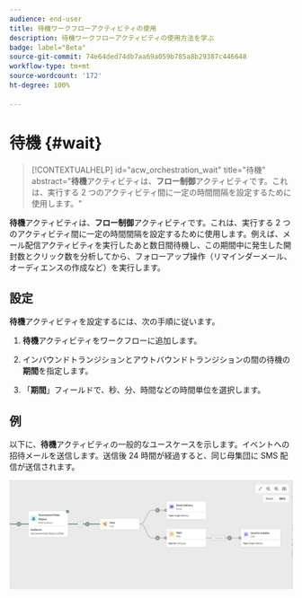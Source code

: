 ```yaml
---
audience: end-user
title: 待機ワークフローアクティビティの使用
description: 待機ワークフローアクティビティの使用方法を学ぶ
badge: label="Beta"
source-git-commit: 74e64ded74db7aa69a059b785a8b29387c446648
workflow-type: tm+mt
source-wordcount: '172'
ht-degree: 100%

---
```



# 待機 {#wait}


>[!CONTEXTUALHELP]
>id="acw_orchestration_wait"
>title="待機"
>abstract="**待機**&#x200B;アクティビティは、**フロー制御**&#x200B;アクティビティです。これは、実行する 2 つのアクティビティ間に一定の時間間隔を設定するために使用します。"


**待機**&#x200B;アクティビティは、**フロー制御**&#x200B;アクティビティです。これは、実行する 2 つのアクティビティ間に一定の時間間隔を設定するために使用します。例えば、メール配信アクティビティを実行したあと数日間待機し、この期間中に発生した開封数とクリック数を分析してから、フォローアップ操作（リマインダーメール、オーディエンスの作成など）を実行します。

## 設定

**待機**&#x200B;アクティビティを設定するには、次の手順に従います。

1. **待機**&#x200B;アクティビティをワークフローに追加します。

1. インバウンドトランジションとアウトバウンドトランジションの間の待機の&#x200B;**期間**&#x200B;を指定します。

1. 「**期間**」フィールドで、秒、分、時間などの時間単位を選択します。

## 例

以下に、**待機**&#x200B;アクティビティの一般的なユースケースを示します。イベントへの招待メールを送信します。送信後 24 時間が経過すると、同じ母集団に SMS 配信が送信されます。

![](../assets/workflow-wait-example.png)
